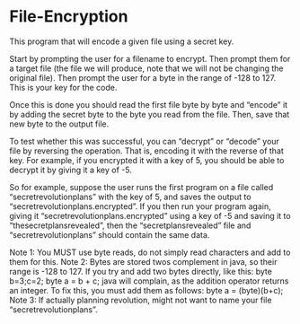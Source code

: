 # File-Encryption

This program that will encode a given file using a secret key. 

Start by prompting the user for a filename to encrypt. Then prompt them for a target file (the file we will produce, note that we will not be changing the original file). Then prompt the user for a byte in the range of -128 to 127. This is your key for the code. 

Once this is done you should read the first file byte by byte and “encode” it by adding the secret byte to the byte you read from the file. Then, save that new byte to the output file.

To test whether this was successful, you can “decrypt” or “decode” your file by reversing the operation. That is, encoding it with the reverse of that key. For example, if you encrypted it with a key of 5, you should be able to decrypt it by giving it a key of -5.

So for example, suppose the user runs the first program on a file called “secretrevolutionplans”
with the key of 5, and saves the output to “secretrevolutionplans.encrypted”. If you then run your program again, giving it “secretrevolutionplans.encrypted” using a key of -5 and saving it to “thesecretplansrevealed”, then the “secretplansrevealed” file and “secretrevolutionplans” should contain the same data.


Note 1: You MUST use byte reads, do not simply read characters and add to them for this.
Note 2: Bytes are stored twos complement in java, so their range is -128 to 127. If you try and
add two bytes directly, like this:
byte b=3;c=2;
byte a = b + c;
java will complain, as the addition operator returns an integer. To fix this, you must add them as
follows:
byte a = (byte)(b+c);
Note 3: If actually planning revolution, might not want to name your file “secretrevolutionplans”.
